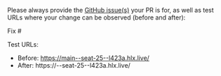 Please always provide the [GitHub issue(s)](../issues) your PR is for, as well as test URLs where your change can be observed (before and after):

Fix #<gh-issue-id>

Test URLs:
- Before: https://main--seat-25--l423a.hlx.live/
- After: https://<branch>--seat-25--l423a.hlx.live/
